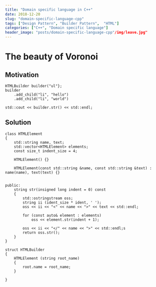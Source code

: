 ```yaml
---
title: "Domain specific language in C++"
date: 2018-12-20
slug: "domain-specific-language-cpp"
tags: ["Design Pattern", "Builder Pattern",  "HTML"]
categories: ["C++", "Domain specific language"]
header_image: "posts/domain-specific-language-cpp"/img/leave.jpg"
---
```


The beauty of Voronoi
=====================

## Motivation


    HTMLBuilder builder("ul"};
    builder
        .add_child("li", "hello")
        .add_child("li", "world")

    std::cout << builder.str() << std::endl;


## Solution

    class HTMLElement
    {
        std::string name, text;
        std::vector<HTMLElement> elements;
        const size_t indent_size = 4;

        HTMLElement() {}

        HTMLElement(const std::string &name, const std::string &text) : name(name), text(text) {}


    public:
        string str(insigned long indent = 0) const 
        {
            std::ostringstream oss;
            string ii (ident_size * ident, ' ');
            oss << ii << "<" << name << ">" << text << std::endl;

            for (const auto& element : elements)
                oss << element.str(indent + 1);

            oss << ii << "</" << name << ">" << std::endl;s
            return oss.str();
        }
    }

    struct HTMLBuilder 
    {
        HTMLElement (string root_name)
        {
            root.name = root_name;
        }

    }

